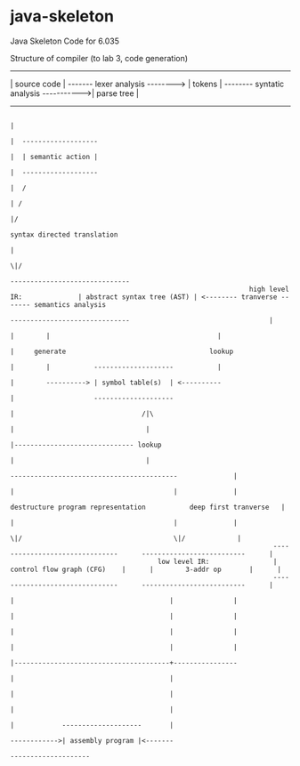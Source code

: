 java-skeleton
=============

Java Skeleton Code for 6.035


Structure of compiler (to lab 3, code generation)

---------------                                  ----------                                        --------------
| source code | ------- lexer analysis --------> | tokens | -------- syntatic analysis ----------->| parse tree |    
---------------                                  ----------                                        --------------
                                                                                                         |
                                                                                                         |  -------------------
                                                                                                         |  | semantic action |
                                                                                                         |  -------------------
                                                                                                         |  /     
                                                                                                         | /    
                                                                                                         |/        
                                                                                             syntax directed translation  
                                                                                                         |
                                                                                                        \|/
                                                                                            ------------------------------                        
                                                                high level IR:              | abstract syntax tree (AST) | <-------- tranverse ------- semantics analysis 
                                                                                            ------------------------------                                   |
                                                                                                         |        |                                          |
                                                                                                         |     generate                                    lookup         
                                                                                                         |        |           --------------------           |
                                                                                                         |        ----------> | symbol table(s)  | <----------
                                                                                                         |                    --------------------
                                                                                                         |                                /|\
                                                                                                         |                                 |
                                                                                                         |------------------------------ lookup
                                                                                                         |                                 |
                                                                                   ------------------------------------------              |
                                                                                   |                                        |              |
                                                                       destructure program representation           deep first tranverse   |
                                                                                   |                                        |              |
                                                                                  \|/                                      \|/             |
                                                                      -------------------------------      --------------------------      |
                                         low level IR:                | control flow graph (CFG)    |      |        3-addr op       |      |
                                                                      -------------------------------      --------------------------      |
                                                                                   |                                       |               |
                                                                                   |                                       |               |
                                                                                   |                                       |               |
                                                                                   |                                       |               |
                                                                                   |---------------------------------------+----------------
                                                                                   |                                       |
                                                                                   |                                       |
                                                                                   |                                       |
                                                                                   |            --------------------       |
                                                                                   ------------>| assembly program |<-------
                                                                                                --------------------
